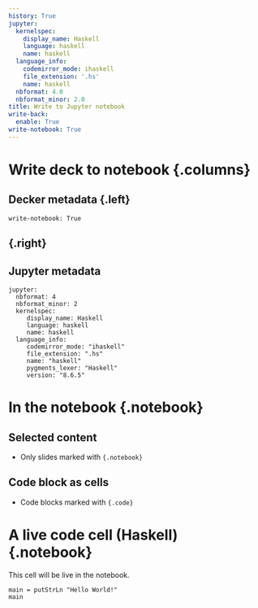 ```yaml
---
history: True
jupyter:
  kernelspec:
    display_name: Haskell
    language: haskell
    name: haskell
  language_info:
    codemirror_mode: ihaskell
    file_extension: '.hs'
    name: haskell
  nbformat: 4.0
  nbformat_minor: 2.0
title: Write to Jupyter notebook
write-back:
  enable: True
write-notebook: True
---
```


# Write deck to notebook {.columns}

## Decker metadata {.left}

``` {.yaml}
write-notebook: True
```

##  {.right}

## Jupyter metadata

``` {.yaml}
jupyter:
  nbformat: 4
  nbformat_minor: 2
  kernelspec:
     display_name: Haskell
     language: haskell
     name: haskell
  language_info:
     codemirror_mode: "ihaskell"
     file_extension: ".hs"
     name: "haskell"
     pygments_lexer: "Haskell"
     version: "8.6.5"
```

# In the notebook {.notebook}

## Selected content

-   Only slides marked with `{.notebook}`

## Code block as cells

-   Code blocks marked with `{.code}`

# A live code cell (Haskell) {.notebook}

This cell will be live in the notebook.

``` {.haskell .code}
main = putStrLn "Hello World!"
main
```
